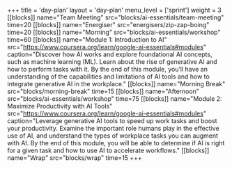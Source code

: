 +++
title = 'day-plan'
layout = 'day-plan'
menu_level = ['sprint']
weight = 3
[[blocks]]
name="Team Meeting"
src="blocks/ai-essentials/team-meeting"
time=20
[[blocks]]
name="Energiser"
src="energisers/zip-zap-boing"
time=20
[[blocks]]
name="Morning"
src="blocks/ai-essentials/workshop"
time=60
[[blocks]]
name="Module 1: Introduction to AI"
src="https://www.coursera.org/learn/google-ai-essentials#modules"
caption="Discover how AI works and explore foundational AI concepts, such as machine learning (ML). Learn about the rise of generative AI and how to perform tasks with it. By the end of this module, you’ll have an understanding of the capabilities and limitations of AI tools and how to integrate generative AI in the workplace."
[[blocks]]
name="Morning Break"
src="blocks/morning-break"
time=15
[[blocks]]
name="Afternoon"
src="blocks/ai-essentials/workshop"
time=75
[[blocks]]
name="Module 2: Maximize Productivity with AI Tools"
src="https://www.coursera.org/learn/google-ai-essentials#modules"
caption="Leverage generative AI tools to speed up work tasks and boost your productivity. Examine the important role humans play in the effective use of AI, and understand the types of workplace tasks you can augment with AI. By the end of this module, you will be able to determine if AI is right for a given task and how to use AI to accelerate workflows."
[[blocks]]
name="Wrap"
src="blocks/wrap"
time=15
+++
